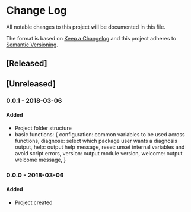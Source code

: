 # Change Log
All notable changes to this project will be documented in this file.

The format is based on [Keep a Changelog](http://keepachangelog.com/)
and this project adheres to [Semantic Versioning](http://semver.org/).

## [Released]

## [Unreleased]

### 0.0.1 - 2018-03-06
#### Added
- Project folder structure
- basic functions: {
	configuration: common variables to be used across functions,
	diagnose: select which package user wants a diagnosis output,
	help: output help message,
	reset: unset internal variables and avoid script errors,
	version: output module version,
	welcome: output welcome message,
}

### 0.0.0 - 2018-03-06
#### Added
- Project created
